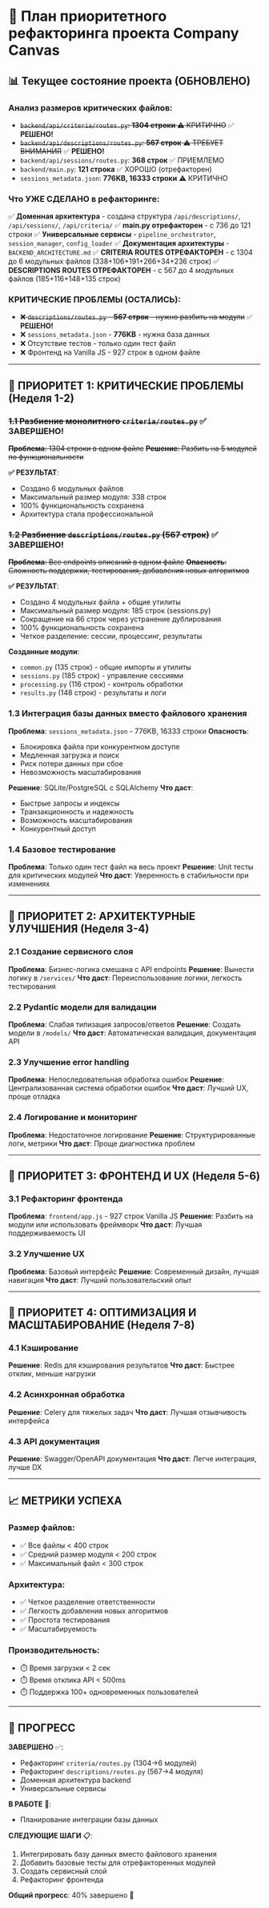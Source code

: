 # 🔧 План приоритетного рефакторинга проекта Company Canvas

## 📊 Текущее состояние проекта (ОБНОВЛЕНО)

### Анализ размеров критических файлов:
- ~~`backend/api/criteria/routes.py`: **1304 строки** ⚠️ КРИТИЧНО~~ ✅ **РЕШЕНО!**
- ~~`backend/api/descriptions/routes.py`: **567 строк** ⚠️ ТРЕБУЕТ ВНИМАНИЯ~~ ✅ **РЕШЕНО!**
- `backend/api/sessions/routes.py`: **368 строк** ✅ ПРИЕМЛЕМО
- `backend/main.py`: **121 строка** ✅ ХОРОШО (отрефакторен)
- `sessions_metadata.json`: **776KB, 16333 строки** ⚠️ КРИТИЧНО

### Что УЖЕ СДЕЛАНО в рефакторинге:
✅ **Доменная архитектура** - создана структура `/api/descriptions/`, `/api/sessions/`, `/api/criteria/`
✅ **main.py отрефакторен** - с 736 до 121 строки
✅ **Универсальные сервисы** - `pipeline_orchestrator`, `session_manager`, `config_loader`
✅ **Документация архитектуры** - `BACKEND_ARCHITECTURE.md`
✅ **CRITERIA ROUTES ОТРЕФАКТОРЕН** - с 1304 до 6 модульных файлов (338+106+191+266+34+236 строк)
✅ **DESCRIPTIONS ROUTES ОТРЕФАКТОРЕН** - с 567 до 4 модульных файлов (185+116+148+135 строк)

### КРИТИЧЕСКИЕ ПРОБЛЕМЫ (ОСТАЛИСЬ):
- ~~❌ `descriptions/routes.py` - **567 строк** - нужно разбить на модули~~ ✅ **РЕШЕНО!**
- ❌ `sessions_metadata.json` - **776KB** - нужна база данных
- ❌ Отсутствие тестов - только один тест файл
- ❌ Фронтенд на Vanilla JS - 927 строк в одном файле

---

## 🎯 ПРИОРИТЕТ 1: КРИТИЧЕСКИЕ ПРОБЛЕМЫ (Неделя 1-2)

### ~~1.1 Разбиение монолитного `criteria/routes.py`~~ ✅ **ЗАВЕРШЕНО!**
~~**Проблема**: 1304 строки в одном файле~~
~~**Решение**: Разбить на 5 модулей по функциональности~~

**✅ РЕЗУЛЬТАТ**: 
- Создано 6 модульных файлов
- Максимальный размер модуля: 338 строк
- 100% функциональность сохранена
- Архитектура стала профессиональной

### ~~1.2 Разбиение `descriptions/routes.py` (567 строк)~~ ✅ **ЗАВЕРШЕНО!**
~~**Проблема**: Все endpoints описаний в одном файле~~
~~**Опасность**: Сложность поддержки, тестирования, добавления новых алгоритмов~~

**✅ РЕЗУЛЬТАТ**: 
- Создано 4 модульных файла + общие утилиты
- Максимальный размер модуля: 185 строк (sessions.py)
- Сокращение на 66 строк через устранение дублирования
- 100% функциональность сохранена
- Четкое разделение: сессии, процессинг, результаты

**Созданные модули**:
- `common.py` (135 строк) - общие импорты и утилиты
- `sessions.py` (185 строк) - управление сессиями
- `processing.py` (116 строк) - контроль обработки
- `results.py` (148 строк) - результаты и логи

### 1.3 Интеграция базы данных вместо файлового хранения
**Проблема**: `sessions_metadata.json` - 776KB, 16333 строки
**Опасность**: 
- Блокировка файла при конкурентном доступе
- Медленная загрузка и поиск
- Риск потери данных при сбое
- Невозможность масштабирования

**Решение**: SQLite/PostgreSQL с SQLAlchemy
**Что даст**:
- Быстрые запросы и индексы
- Транзакционность и надежность
- Возможность масштабирования
- Конкурентный доступ

### 1.4 Базовое тестирование
**Проблема**: Только один тест файл на весь проект
**Решение**: Unit тесты для критических модулей
**Что даст**: Уверенность в стабильности при изменениях

---

## 🎯 ПРИОРИТЕТ 2: АРХИТЕКТУРНЫЕ УЛУЧШЕНИЯ (Неделя 3-4)

### 2.1 Создание сервисного слоя
**Проблема**: Бизнес-логика смешана с API endpoints
**Решение**: Вынести логику в `/services/`
**Что даст**: Переиспользование логики, легкость тестирования

### 2.2 Pydantic модели для валидации
**Проблема**: Слабая типизация запросов/ответов
**Решение**: Создать модели в `/models/`
**Что даст**: Автоматическая валидация, документация API

### 2.3 Улучшение error handling
**Проблема**: Непоследовательная обработка ошибок
**Решение**: Централизованная система обработки ошибок
**Что даст**: Лучший UX, проще отладка

### 2.4 Логирование и мониторинг
**Проблема**: Недостаточное логирование
**Решение**: Структурированные логи, метрики
**Что даст**: Проще диагностика проблем

---

## 🎯 ПРИОРИТЕТ 3: ФРОНТЕНД И UX (Неделя 5-6)

### 3.1 Рефакторинг фронтенда
**Проблема**: `frontend/app.js` - 927 строк Vanilla JS
**Решение**: Разбить на модули или использовать фреймворк
**Что даст**: Лучшая поддерживаемость UI

### 3.2 Улучшение UX
**Проблема**: Базовый интерфейс
**Решение**: Современный дизайн, лучшая навигация
**Что даст**: Лучший пользовательский опыт

---

## 🎯 ПРИОРИТЕТ 4: ОПТИМИЗАЦИЯ И МАСШТАБИРОВАНИЕ (Неделя 7-8)

### 4.1 Кэширование
**Решение**: Redis для кэширования результатов
**Что даст**: Быстрее отклик, меньше нагрузки

### 4.2 Асинхронная обработка
**Решение**: Celery для тяжелых задач
**Что даст**: Лучшая отзывчивость интерфейса

### 4.3 API документация
**Решение**: Swagger/OpenAPI документация
**Что даст**: Легче интеграция, лучше DX

---

## 📈 МЕТРИКИ УСПЕХА

### Размер файлов:
- ✅ Все файлы < 400 строк
- ✅ Средний размер модуля < 200 строк
- ✅ Максимальный файл < 300 строк

### Архитектура:
- ✅ Четкое разделение ответственности
- ✅ Легкость добавления новых алгоритмов
- ✅ Простота тестирования
- ✅ Масштабируемость

### Производительность:
- ⏱️ Время загрузки < 2 сек
- ⏱️ Время отклика API < 500ms
- ⏱️ Поддержка 100+ одновременных пользователей

---

## 🎉 ПРОГРЕСС

**ЗАВЕРШЕНО** ✅:
- Рефакторинг `criteria/routes.py` (1304→6 модулей)
- Рефакторинг `descriptions/routes.py` (567→4 модуля)
- Доменная архитектура backend
- Универсальные сервисы

**В РАБОТЕ** 🔄:
- Планирование интеграции базы данных

**СЛЕДУЮЩИЕ ШАГИ** 📋:
1. Интегрировать базу данных вместо файлового хранения
2. Добавить базовые тесты для отрефакторенных модулей
3. Создать сервисный слой
4. Рефакторинг фронтенда

**Общий прогресс**: 40% завершено 🚀 